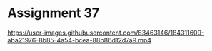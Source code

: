 # Assignment 37



https://user-images.githubusercontent.com/83463146/184311609-aba21976-8b85-4a54-bcea-88b86d12d7a9.mp4

